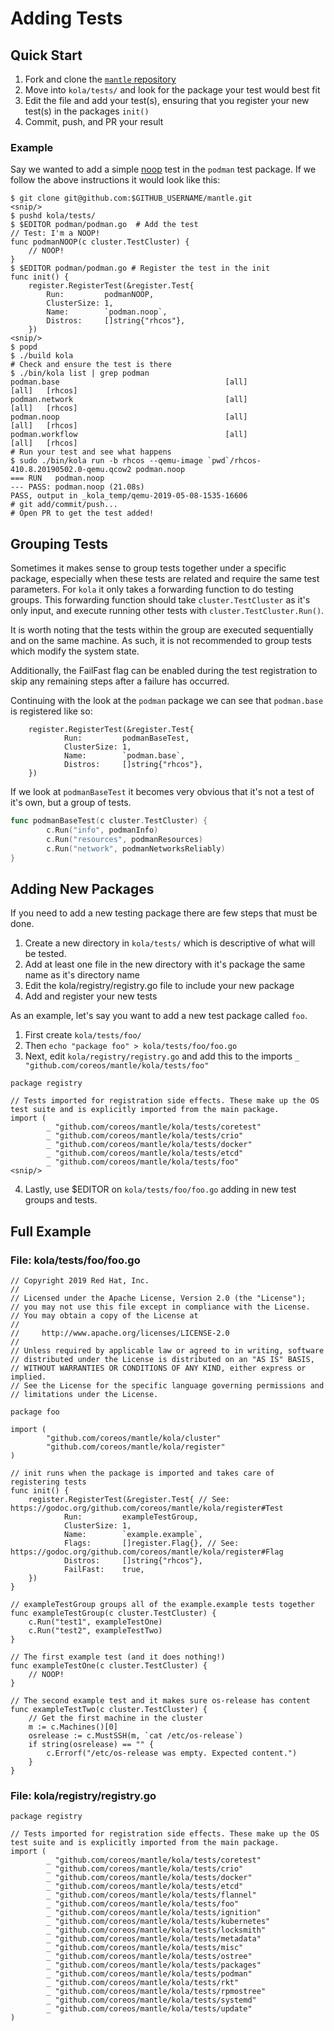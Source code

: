 # Adding Tests

## Quick Start

1. Fork and clone the [`mantle` repository](https://github.com/coreos/mantle/)
2. Move into `kola/tests/` and look for the package your test would best fit
3. Edit the file and add your test(s), ensuring that you register your new test(s) in the packages `init()`
4. Commit, push, and PR your result

### Example

Say we wanted to add a simple [noop](https://en.wikipedia.org/wiki/NOP_(code)) test in the `podman` test package. If we follow the above instructions it would look like this:

```
$ git clone git@github.com:$GITHUB_USERNAME/mantle.git
<snip/>
$ pushd kola/tests/
$ $EDITOR podman/podman.go  # Add the test
// Test: I'm a NOOP!
func podmanNOOP(c cluster.TestCluster) {
    // NOOP!
}
$ $EDITOR podman/podman.go # Register the test in the init
func init() {
    register.RegisterTest(&register.Test{
        Run:         podmanNOOP,
        ClusterSize: 1,
        Name:        `podman.noop`,
        Distros:     []string{"rhcos"},
    })
<snip/>
$ popd
$ ./build kola
# Check and ensure the test is there
$ ./bin/kola list | grep podman
podman.base                                     [all]                                   [all]   [rhcos]
podman.network                                  [all]                                   [all]   [rhcos]
podman.noop                                     [all]                                   [all]   [rhcos]
podman.workflow                                 [all]                                   [all]   [rhcos]
# Run your test and see what happens
$ sudo ./bin/kola run -b rhcos --qemu-image `pwd`/rhcos-410.8.20190502.0-qemu.qcow2 podman.noop
=== RUN   podman.noop
--- PASS: podman.noop (21.08s)
PASS, output in _kola_temp/qemu-2019-05-08-1535-16606
# git add/commit/push...
# Open PR to get the test added!
```

## Grouping Tests

Sometimes it makes sense to group tests together under a specific package, especially when these tests are related and require the same test parameters. For `kola` it only takes a forwarding function to do testing groups. This forwarding function should take `cluster.TestCluster` as it's only input, and execute running other tests with `cluster.TestCluster.Run()`.

It is worth noting that the tests within the group are executed sequentially and on the same machine. As such, it is not recommended to group tests which modify the system state.

Additionally, the FailFast flag can be enabled during the test registration to skip any remaining steps after a failure has occurred.

Continuing with the look at the `podman` package we can see that `podman.base` is registered like so:

```golang
    register.RegisterTest(&register.Test{
            Run:         podmanBaseTest,
            ClusterSize: 1,
            Name:        `podman.base`,
            Distros:     []string{"rhcos"},
    })
```

If we look at `podmanBaseTest` it becomes very obvious that it's not a test of it's own, but a group of tests.

```go
func podmanBaseTest(c cluster.TestCluster) {
        c.Run("info", podmanInfo)
        c.Run("resources", podmanResources)
        c.Run("network", podmanNetworksReliably)
}
```

## Adding New Packages

If you need to add a new testing package there are few steps that must be done.

1. Create a new directory in `kola/tests/` which is descriptive of what will be tested.
2. Add at least one file in the new directory with it's package the same name as it's directory name
3. Edit the kola/registry/registry.go file to include your new package
4. Add and register your new tests

As an example, let's say you want to add a new test package called `foo`.

1. First create `kola/tests/foo/`
2. Then `echo "package foo" > kola/tests/foo/foo.go`
3. Next, edit `kola/registry/registry.go` and add this to the imports `_ "github.com/coreos/mantle/kola/tests/foo"`

```golang
package registry

// Tests imported for registration side effects. These make up the OS test suite and is explicitly imported from the main package.
import (
        _ "github.com/coreos/mantle/kola/tests/coretest"
        _ "github.com/coreos/mantle/kola/tests/crio"
        _ "github.com/coreos/mantle/kola/tests/docker"
        _ "github.com/coreos/mantle/kola/tests/etcd"
        _ "github.com/coreos/mantle/kola/tests/foo"
<snip/>
```

4. Lastly, use $EDITOR on `kola/tests/foo/foo.go` adding in new test groups and tests.

## Full Example

### File: kola/tests/foo/foo.go
```golang
// Copyright 2019 Red Hat, Inc.
//
// Licensed under the Apache License, Version 2.0 (the "License");
// you may not use this file except in compliance with the License.
// You may obtain a copy of the License at
//
//     http://www.apache.org/licenses/LICENSE-2.0
//
// Unless required by applicable law or agreed to in writing, software
// distributed under the License is distributed on an "AS IS" BASIS,
// WITHOUT WARRANTIES OR CONDITIONS OF ANY KIND, either express or implied.
// See the License for the specific language governing permissions and
// limitations under the License.

package foo

import (
        "github.com/coreos/mantle/kola/cluster"
        "github.com/coreos/mantle/kola/register"
)

// init runs when the package is imported and takes care of registering tests
func init() {
    register.RegisterTest(&register.Test{ // See: https://godoc.org/github.com/coreos/mantle/kola/register#Test
            Run:         exampleTestGroup,
            ClusterSize: 1,
            Name:        `example.example`,
            Flags:       []register.Flag{}, // See: https://godoc.org/github.com/coreos/mantle/kola/register#Flag
            Distros:     []string{"rhcos"},
            FailFast:    true,
    })
}

// exampleTestGroup groups all of the example.example tests together
func exampleTestGroup(c cluster.TestCluster) {
    c.Run("test1", exampleTestOne)
    c.Run("test2", exampleTestTwo)
}

// The first example test (and it does nothing!)
func exampleTestOne(c cluster.TestCluster) {
    // NOOP!
}

// The second example test and it makes sure os-release has content
func exampleTestTwo(c cluster.TestCluster) {
    // Get the first machine in the cluster
    m := c.Machines()[0]
    osrelease := c.MustSSH(m, `cat /etc/os-release`)
    if string(osrelease) == "" {
        c.Errorf("/etc/os-release was empty. Expected content.")
    }
}
```

### File: kola/registry/registry.go

```golang
package registry

// Tests imported for registration side effects. These make up the OS test suite and is explicitly imported from the main package.
import (
        _ "github.com/coreos/mantle/kola/tests/coretest"
        _ "github.com/coreos/mantle/kola/tests/crio"
        _ "github.com/coreos/mantle/kola/tests/docker"
        _ "github.com/coreos/mantle/kola/tests/etcd"
        _ "github.com/coreos/mantle/kola/tests/flannel"
        _ "github.com/coreos/mantle/kola/tests/foo"
        _ "github.com/coreos/mantle/kola/tests/ignition"
        _ "github.com/coreos/mantle/kola/tests/kubernetes"
        _ "github.com/coreos/mantle/kola/tests/locksmith"
        _ "github.com/coreos/mantle/kola/tests/metadata"
        _ "github.com/coreos/mantle/kola/tests/misc"
        _ "github.com/coreos/mantle/kola/tests/ostree"
        _ "github.com/coreos/mantle/kola/tests/packages"
        _ "github.com/coreos/mantle/kola/tests/podman"
        _ "github.com/coreos/mantle/kola/tests/rkt"
        _ "github.com/coreos/mantle/kola/tests/rpmostree"
        _ "github.com/coreos/mantle/kola/tests/systemd"
        _ "github.com/coreos/mantle/kola/tests/update"
)
```
